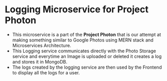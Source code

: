 # Logging Microservice for Project Photon 

- This microservice is a part of the **Project Photon** that is our attempt at making something similar to Google Photos using MERN stack and Microservices Architecture.
- This Logging service communicates directly with the Photo Storage service and everytime an Image is uploaded or deleted it creates a log and stores it in MongoDB.
- The logs created by the logging service are then used by the Frontend to display all the logs for a user. 
